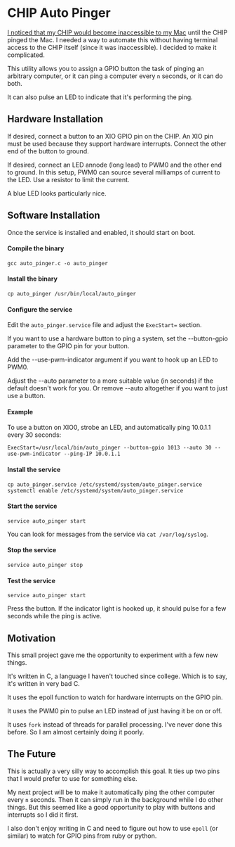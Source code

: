 # CHIP Auto Pinger

[I noticed that my CHIP would become inaccessible to my Mac][forum] until the CHIP pinged the Mac. I needed a way to automate this without having terminal access to the CHIP itself (since it was inaccessible). I decided to make it complicated. 

This utility allows you to assign a GPIO button the task of pinging an arbitrary computer, or it can ping a computer every `n` seconds, or it can do both.  

It can also pulse an LED to indicate that it's performing the ping. 

[forum]: https://bbs.nextthing.co/t/chip-becomes-unreachable-over-ssh/12467/9

## Hardware Installation 

If desired, connect a button to an XIO GPIO pin on the CHIP. An XIO pin must be used because they support hardware interrupts. Connect the other end of the button to ground. 

If desired, connect an LED annode (long lead) to PWM0 and the other end to ground. In this setup, PWM0 can source several milliamps of current to the LED. Use a resistor to limit the current. 

A blue LED looks particularly nice.

## Software Installation

Once the service is installed and enabled, it should start on boot. 

#### Compile the binary
    gcc auto_pinger.c -o auto_pinger

#### Install the binary
    cp auto_pinger /usr/bin/local/auto_pinger

#### Configure the service

Edit the `auto_pinger.service` file and adjust the `ExecStart=` section.

If you want to use a hardware button to ping a system, set the --button-gpio parameter to 
the GPIO pin for your button. 

Add the --use-pwm-indicator argument if you want to hook up an LED to PWM0.

Adjust the --auto parameter to a more suitable value (in seconds) if the default doesn't work for you. Or remove --auto altogether if you want to just use a button. 

#### Example 
To use a button on XIO0, strobe an LED, and automatically ping 10.0.1.1 every 30 seconds: 

    ExecStart=/usr/local/bin/auto_pinger --button-gpio 1013 --auto 30 --use-pwm-indicator --ping-IP 10.0.1.1

#### Install the service

    cp auto_pinger.service /etc/systemd/system/auto_pinger.service
    systemctl enable /etc/systemd/system/auto_pinger.service

#### Start the service

    service auto_pinger start

You can look for messages from the service via `cat /var/log/syslog`. 

#### Stop the service

    service auto_pinger stop

#### Test the service 

    service auto_pinger start

Press the button. If the indicator light is hooked up, it should pulse for a few seconds while the ping is active. 

## Motivation

This small project gave me the opportunity to experiment with a few new things. 

It's written in C, a language I haven't touched since college. Which is to say, it's written in very bad C. 

It uses the epoll function to watch for hardware interrupts on the GPIO pin. 

It uses the PWM0 pin to pulse an LED instead of just having it be on or off. 

It uses `fork` instead of threads for parallel processing. I've never done this before. So I am almost certainly doing it poorly. 

## The Future

This is actually a very silly way to accomplish this goal. It ties up two pins that I would prefer to use for something else. 

My next project will be to make it automatically ping the other computer every `n` seconds. Then it can simply run in the background while I do other things. But this seemed like a good opportunity to play with buttons and interrupts so I did it first. 

I also don't enjoy writing in C and need to figure out how to use `epoll` (or similar) to watch for GPIO pins from ruby or python. 

